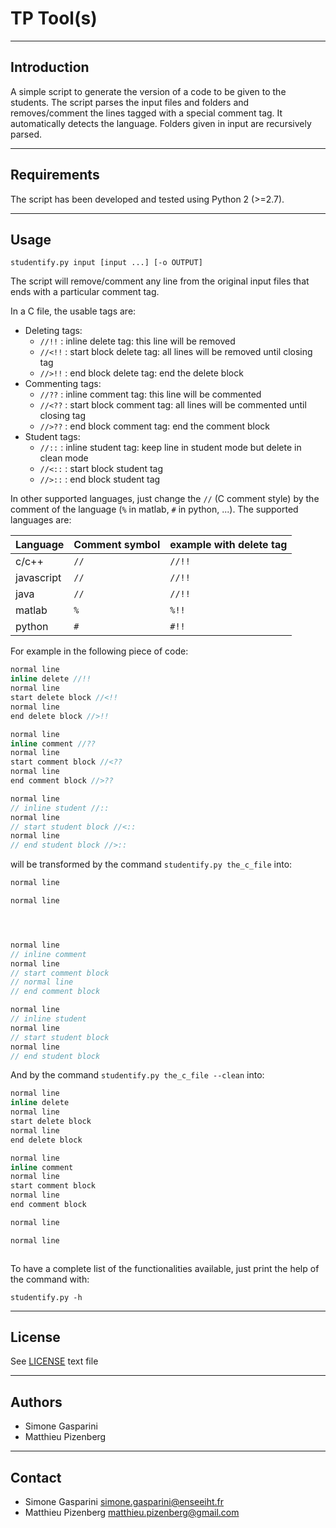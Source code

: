TP Tool(s)
===========================================

------------
Introduction
------------

A simple script to generate the version of a code to be given to the students.
The script parses the input files and folders and removes/comment the lines tagged
with a special comment tag.
It automatically detects the language.
Folders given in input are recursively parsed.

--------
Requirements
--------

The script has been developed and tested using Python 2 (>=2.7).

--------
Usage
--------

```shell
studentify.py input [input ...] [-o OUTPUT]
```
The script will remove/comment any line from the original input files
that ends with a particular comment tag.

In a C file, the usable tags are:

* Deleting tags:
	* `//!!` : inline delete tag: this line will be removed
	* `//<!!` : start block delete tag: all lines will be removed until closing tag
	* `//>!!` : end block delete tag: end the delete block
* Commenting tags:
	* `//??` : inline comment tag: this line will be commented
	* `//<??` : start block comment tag: all lines will be commented until closing tag
	* `//>??` : end block comment tag: end the comment block
* Student tags:
	* `//::` : inline student tag: keep line in student mode but delete in clean mode
	* `//<::` : start block student tag
	* `//>::` : end block student tag

In other supported languages, just change the `//` (C comment style)
by the comment of the language (`%` in matlab, `#` in python, ...).
The supported languages are:

| Language   | Comment symbol | example with delete tag |
| ---------- | -----------    | ----------------------  |
| c/c++      |    `//`        |    `//!!`               |
| javascript |    `//`        |    `//!!`               |
| java       |    `//`        |    `//!!`               |
| matlab     |    `%`         |    `%!!`                |
| python     |    `#`         |    `#!!`                |

For example in the following piece of code:

```c
normal line
inline delete //!!
normal line
start delete block //<!!
normal line
end delete block //>!!

normal line
inline comment //??
normal line
start comment block //<??
normal line
end comment block //>??

normal line
// inline student //::
normal line
// start student block //<::
normal line
// end student block //>::
```

will be transformed by the command `studentify.py the_c_file` into:

```c
normal line

normal line




normal line
// inline comment
normal line
// start comment block
// normal line
// end comment block

normal line
// inline student
normal line
// start student block
normal line
// end student block
```

And by the command `studentify.py the_c_file --clean` into:

```c
normal line
inline delete
normal line
start delete block
normal line
end delete block

normal line
inline comment
normal line
start comment block
normal line
end comment block

normal line

normal line



```

To have a complete list of the functionalities available,
just print the help of the command with:

```shell
studentify.py -h
```

-------
License
-------

See [LICENSE](LICENSE) text file

-------
Authors
-------

* Simone Gasparini
* Matthieu Pizenberg


---------
Contact
---------

* Simone Gasparini simone.gasparini@enseeiht.fr
* Matthieu Pizenberg matthieu.pizenberg@gmail.com
